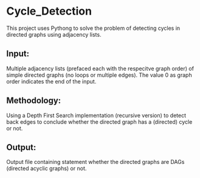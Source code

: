 # Cycle_Detection
This project uses Pythong to solve the problem of detecting cycles in directed graphs using adjacency lists.

## Input:
Multiple adjacency lists (prefaced each with the respecitve graph order) of simple directed graphs (no loops or multiple edges). The value 0 as graph order indicates the end of the input.

## Methodology:
Using a Depth First Search implementation (recursive version) to detect back edges to conclude whether the directed graph has a (directed) cycle or not.

## Output:
Output file containing statement whether the directed graphs are DAGs (directed acyclic graphs) or not.
